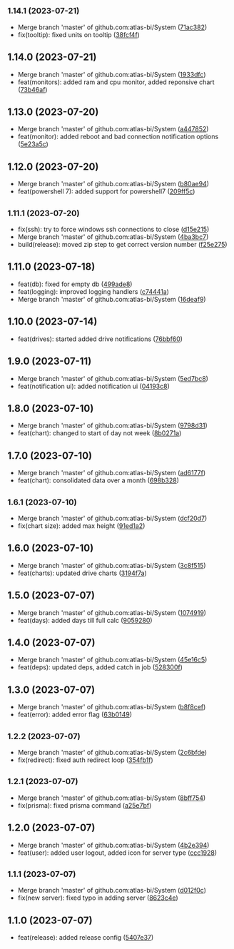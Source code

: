 ## <small>1.14.1 (2023-07-21)</small>

* Merge branch 'master' of github.com:atlas-bi/System ([71ac382](https://github.com/atlas-bi/System/commit/71ac382))
* fix(tooltip): fixed units on tooltip ([38fcf4f](https://github.com/atlas-bi/System/commit/38fcf4f))

## 1.14.0 (2023-07-21)

* Merge branch 'master' of github.com:atlas-bi/System ([1933dfc](https://github.com/atlas-bi/System/commit/1933dfc))
* feat(monitors): added ram and cpu monitor, added reponsive chart ([73b46af](https://github.com/atlas-bi/System/commit/73b46af))

## 1.13.0 (2023-07-20)

* Merge branch 'master' of github.com:atlas-bi/System ([a447852](https://github.com/atlas-bi/System/commit/a447852))
* feat(monitor): added reboot and bad connection notification options ([5e23a5c](https://github.com/atlas-bi/System/commit/5e23a5c))

## 1.12.0 (2023-07-20)

* Merge branch 'master' of github.com:atlas-bi/System ([b80ae94](https://github.com/atlas-bi/System/commit/b80ae94))
* feat(powershell 7): added support for powershell7 ([209ff5c](https://github.com/atlas-bi/System/commit/209ff5c))

## <small>1.11.1 (2023-07-20)</small>

* fix(ssh): try to force windows ssh connections to close ([d15e215](https://github.com/atlas-bi/System/commit/d15e215))
* Merge branch 'master' of github.com:atlas-bi/System ([4ba3bc7](https://github.com/atlas-bi/System/commit/4ba3bc7))
* build(release): moved zip step to get correct version number ([f25e275](https://github.com/atlas-bi/System/commit/f25e275))

## 1.11.0 (2023-07-18)

* feat(db): fixed for empty db ([499ade8](https://github.com/atlas-bi/System/commit/499ade8))
* feat(logging): improved logging handlers ([c74441a](https://github.com/atlas-bi/System/commit/c74441a))
* Merge branch 'master' of github.com:atlas-bi/System ([16deaf9](https://github.com/atlas-bi/System/commit/16deaf9))

## 1.10.0 (2023-07-14)

* feat(drives): started added drive notifications ([76bbf60](https://github.com/atlas-bi/System/commit/76bbf60))

## 1.9.0 (2023-07-11)

* Merge branch 'master' of github.com:atlas-bi/System ([5ed7bc8](https://github.com/atlas-bi/System/commit/5ed7bc8))
* feat(notification ui): added notification ui ([04193c8](https://github.com/atlas-bi/System/commit/04193c8))

## 1.8.0 (2023-07-10)

* Merge branch 'master' of github.com:atlas-bi/System ([9798d31](https://github.com/atlas-bi/System/commit/9798d31))
* feat(chart): changed to start of day not week ([8b0271a](https://github.com/atlas-bi/System/commit/8b0271a))

## 1.7.0 (2023-07-10)

* Merge branch 'master' of github.com:atlas-bi/System ([ad6177f](https://github.com/atlas-bi/System/commit/ad6177f))
* feat(chart): consolidated data over a month ([698b328](https://github.com/atlas-bi/System/commit/698b328))

## <small>1.6.1 (2023-07-10)</small>

* Merge branch 'master' of github.com:atlas-bi/System ([dcf20d7](https://github.com/atlas-bi/System/commit/dcf20d7))
* fix(chart size): added max height ([91ed1a2](https://github.com/atlas-bi/System/commit/91ed1a2))

## 1.6.0 (2023-07-10)

* Merge branch 'master' of github.com:atlas-bi/System ([3c8f515](https://github.com/atlas-bi/System/commit/3c8f515))
* feat(charts): updated drive charts ([3194f7a](https://github.com/atlas-bi/System/commit/3194f7a))

## 1.5.0 (2023-07-07)

* Merge branch 'master' of github.com:atlas-bi/System ([1074919](https://github.com/atlas-bi/System/commit/1074919))
* feat(days): added days till full calc ([9059280](https://github.com/atlas-bi/System/commit/9059280))

## 1.4.0 (2023-07-07)

* Merge branch 'master' of github.com:atlas-bi/System ([45e16c5](https://github.com/atlas-bi/System/commit/45e16c5))
* feat(deps): updated deps, added catch in job ([528300f](https://github.com/atlas-bi/System/commit/528300f))

## 1.3.0 (2023-07-07)

* Merge branch 'master' of github.com:atlas-bi/System ([b8f8cef](https://github.com/atlas-bi/System/commit/b8f8cef))
* feat(error): added error flag ([63b0149](https://github.com/atlas-bi/System/commit/63b0149))

## <small>1.2.2 (2023-07-07)</small>

* Merge branch 'master' of github.com:atlas-bi/System ([2c6bfde](https://github.com/atlas-bi/System/commit/2c6bfde))
* fix(redirect): fixed auth redirect loop ([354fb1f](https://github.com/atlas-bi/System/commit/354fb1f))

## <small>1.2.1 (2023-07-07)</small>

* Merge branch 'master' of github.com:atlas-bi/System ([8bff754](https://github.com/atlas-bi/System/commit/8bff754))
* fix(prisma): fixed prisma command ([a25e7bf](https://github.com/atlas-bi/System/commit/a25e7bf))

## 1.2.0 (2023-07-07)

* Merge branch 'master' of github.com:atlas-bi/System ([4b2e394](https://github.com/atlas-bi/System/commit/4b2e394))
* feat(user): added user logout, added icon for server type ([ccc1928](https://github.com/atlas-bi/System/commit/ccc1928))

## <small>1.1.1 (2023-07-07)</small>

* Merge branch 'master' of github.com:atlas-bi/System ([d012f0c](https://github.com/atlas-bi/System/commit/d012f0c))
* fix(new server): fixed typo in adding server ([8623c4e](https://github.com/atlas-bi/System/commit/8623c4e))

## 1.1.0 (2023-07-07)

* feat(release): added release config ([5407e37](https://github.com/atlas-bi/System/commit/5407e37))
